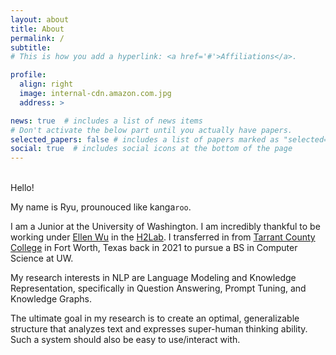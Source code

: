 ```yaml
---
layout: about
title: About
permalink: /
subtitle: 
# This is how you add a hyperlink: <a href='#'>Affiliations</a>.

profile:
  align: right
  image: internal-cdn.amazon.com.jpg
  address: >

news: true  # includes a list of news items
# Don't activate the below part until you actually have papers.
selected_papers: false # includes a list of papers marked as "selected={true}"
social: true  # includes social icons at the bottom of the page
---
```


<!---- This is how you make a hyperlink: [display text](actual link) --->
<!---- This is how you make a code-like text display: `text` --->

<br>Hello!

My name is Ryu, prounouced like kanga`roo`.

I am a Junior at the University of Washington. I am incredibly thankful to be working under [Ellen Wu](http://ellenmellon.github.io/) in the [H2Lab](https://h2lab.cs.washington.edu/). I transferred in from [Tarrant County College](https://www.tccd.edu/) in Fort Worth, Texas back in 2021 to pursue a BS in Computer Science at UW.

My research interests in NLP are Language Modeling and Knowledge Representation, specifically in Question Answering, Prompt Tuning, and Knowledge Graphs.

The ultimate goal in my research is to create an optimal, generalizable structure that analyzes text and expresses super-human thinking ability. Such a system should also be easy to use/interact with.
